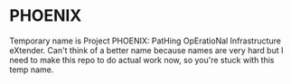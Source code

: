# PHOENIX
Temporary name is Project PHOENIX: PatHing OpEratioNal Infrastructure eXtender. Can't think of a better name because names are very hard but I need to make this repo to do actual work now, so you're stuck with this temp name.
